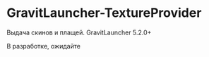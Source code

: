 # GravitLauncher-TextureProvider
Выдача скинов и плащей. GravitLauncher 5.2.0+

В разработке, ожидайте

